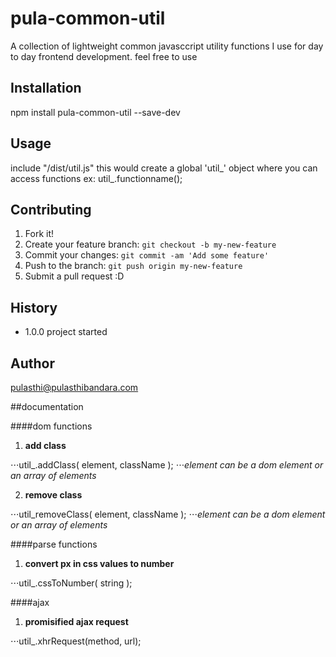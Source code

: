# pula-common-util

A collection of lightweight common javasccript utility functions I use for day to day frontend development. feel free to use

## Installation

npm install pula-common-util --save-dev

## Usage

include "/dist/util.js"
this would create a global 'util_' object where you can access functions
ex: util_.functionname();

## Contributing

1. Fork it!
2. Create your feature branch: `git checkout -b my-new-feature`
3. Commit your changes: `git commit -am 'Add some feature'`
4. Push to the branch: `git push origin my-new-feature`
5. Submit a pull request :D

## History

- 1.0.0
project started

## Author
pulasthi@pulasthibandara.com


##documentation

####dom functions

1. **add class**

⋅⋅⋅util_.addClass( element, className );
⋅⋅⋅*element can be a dom element or an array of elements*

2. **remove class**

⋅⋅⋅util_removeClass( element, className );
⋅⋅⋅*element can be a dom element or an array of elements*

####parse functions

1. **convert px in css values to number**

⋅⋅⋅util_.cssToNumber( string );

####ajax

1. **promisified ajax request**

⋅⋅⋅util_.xhrRequest(method, url);
